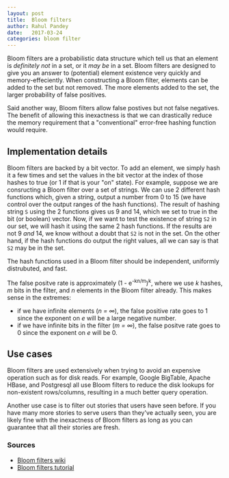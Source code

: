 ```yaml
---
layout: post
title:  Bloom filters
author: Rahul Pandey
date:   2017-03-24
categories: bloom filter
---
```


Bloom filters are a probabilistic data structure which tell us that an element is *definitely not* in a set, or it *may be* in a set. Bloom filters are designed to give you an answer to (potential) element existence very quickly and memory-effeciently. When constructing a Bloom filter, elements can be added to the set but not removed. The more elements added to the set, the larger probability of false positives. 

Said another way, Bloom filters allow false postives but not false negatives. The benefit of allowing this inexactness is that we can drastically reduce the memory requirement that a "conventional" error-free hashing function would require. 

## Implementation details

Bloom filters are backed by a bit vector. To add an element, we simply hash it a few times and set the values in the bit vector at the index of those hashes to true (or 1 if that is your "on" state). For example, suppose we are consructing a Bloom filter over a set of strings. We can use 2 different hash functions which, given a string, output a number from 0 to 15 (we have control over the output ranges of the hash functions). The result of hashing string `S` using the 2 functions gives us 9 and 14, which we set to true in the bit (or boolean) vector. Now, if we want to test the existence of string `S2` in our set, we will hash it using the same 2 hash functions. If the results are not 9 *and* 14, we know without a doubt that `S2` is not in the set. On the other hand, if the hash functions do output the right values, all we can say is that `S2` may be in the set. 

The hash functions used in a Bloom filter should be independent, uniformly distrubuted, and fast. 

The false positve rate is approximately (1 - e<sup>-kn/m</sup>)<sup>k</sup>, where we use *k* hashes, *m* bits in the filter, and *n* elements in the Bloom filter already. This makes sense in the extremes: 

- if we have infinite elements (*n = &infin;*), the false positive rate goes to 1 since the exponent on *e* will be a large negative number. 
- if we have infinite bits in the filter (*m = &infin;*), the false positve rate goes to 0 since the exponent on *e* will be 0. 

## Use cases

Bloom filters are used extensively when trying to avoid an expensive operation such as for disk reads. For example, Google BigTable, Apache HBase, and Postgresql all use Bloom filters to reduce the disk lookups for non-existent rows/columns, resulting in a much better query operation. 

Another use case is to filter out stories that users have seen before. If you have many more stories to serve users than they've actually seen, you are likely fine with the inexactness of Bloom filters as long as you can guarantee that all their stories are fresh. 

### Sources

- [Bloom filters wiki](https://en.wikipedia.org/wiki/Bloom_filter)
- [Bloom filters tutorial](https://llimllib.github.io/bloomfilter-tutorial/)